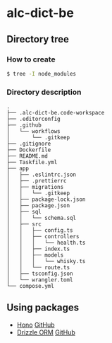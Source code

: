# alc-dict-be


## Directory tree

### How to create

```sh
$ tree -I node_modules
```

### Directory description

``` tree
.
├── .alc-dict-be.code-workspace
├── .editorconfig
├── .github
│   └── workflows
│       └── .gitkeep
├── .gitignore
├── Dockerfile
├── README.md
├── Taskfile.yml
├── app
│   ├── .eslintrc.json
│   ├── .prettierrc
│   ├── migrations
│   │   └── .gitkeep
│   ├── package-lock.json
│   ├── package.json
│   ├── sql
│   │   └── schema.sql
│   ├── src
│   │   ├── config.ts
│   │   ├── controllers
│   │   │   └── health.ts
│   │   ├── index.ts
│   │   ├── models
│   │   │   └── whisky.ts
│   │   └── route.ts
│   ├── tsconfig.json
│   └── wrangler.toml
└── compose.yml
```

## Using packages

- [Hono](https://hono.dev) [GitHub](https://github.com/honojs)
- [Drizzle ORM](https://orm.drizzle.team) [GitHub](https://github.com/drizzle-team/drizzle-orm)
